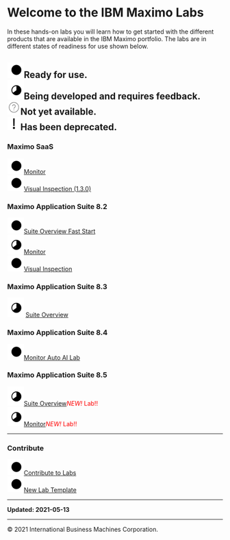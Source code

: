 # Welcome to the IBM Maximo Labs

In these hands-on labs you will learn how to get started with the different products that are available in the IBM Maximo 
portfolio.  The labs are in different states of readiness for use shown below.

 ![Ready](./img/readynew.png)Ready for use. <br/>
 ![Under Development](./img/under_development.png)Being developed and requires feedback.<br/>
 ![Not Started](./img/not_started.png)Not yet available.<br/>
 ![Deprecated](./img/deprecated.png)Has been deprecated.<br/>
---
### Maximo SaaS

  ![Ready](./img/readynew.png)[Monitor](/monitor_saas/)  
  ![Ready](./img/readynew.png)[Visual Inspection (1.3.0)](/mvi_saas/)  


### Maximo Application Suite 8.2

  ![Ready](./img/readynew.png)[Suite Overview Fast Start](/apm_fs21/)  
  ![Under Development: ](./img/under_development.png)[Monitor](/monitor_8.2/)  
  ![Ready](./img/readynew.png)[Visual Inspection](/mvi_8.2/)  

### Maximo Application Suite 8.3

  ![Under Development: ](./img/under_development.png) [Suite Overview](/mas_8.3/) 

### Maximo Application Suite 8.4

  ![Ready](./img/readynew.png)[Monitor Auto AI Lab](/monitor_autoai_8.4/)   

### Maximo Application Suite 8.5

  ![Under Development: ](./img/under_development.png)[Suite Overview](/mas_8.5/)<span style="color:red">*NEW!* Lab!!</span><br/>
  ![Under Development: ](./img/under_development.png)[Monitor](/monitor_8.5/)<span style="color:red">*NEW!* Lab!!</span><br/>

---

### Contribute

  ![Ready](./img/readynew.png)[Contribute to Labs](/contribute/)  
  ![Ready](./img/readynew.png)[New Lab Template](/template_1.0/)  

---

**Updated: 2021-05-13**

---
© 2021 International Business Machines Corporation.
